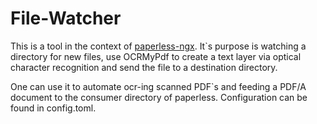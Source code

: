 # File-Watcher

This is a tool in the context of [paperless-ngx](https://github.com/paperless-ngx/paperless-ngx). 
It`s purpose is watching a directory  for new files, use OCRMyPdf to create a text layer via optical character 
recognition and send the file to a destination directory.

One can use it to automate ocr-ing scanned PDF`s and feeding a PDF/A document to the consumer directory of paperless.
Configuration can be found in config.toml. 